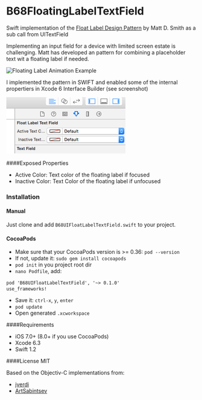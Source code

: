 B68FloatingLabelTextField
=========================

Swift implementation of the [Float Label Design Pattern](http://mattdsmith.com/float-label-pattern/) by Matt D. Smith as a sub call from UITextField

Implementing an input field for a device with limited screen estate is challenging. Matt has developed an pattern for combining a placeholder text wit a floating label if needed.

![Floating Label Animation Example](https://d13yacurqjgara.cloudfront.net/users/6410/screenshots/1254439/form-animation-_gif_.gif)

I implemented the pattern in SWIFT and enabled some of the internal propertiers in Xcode 6 Interface Builder (see screenshot)

![Screenshot](/xcode_screenshot.png)

####Exposed Properties
- Active Color: Text color of the floating label if focused
- Inactive Color: Text Color of the floating label if unfocused

### Installation

#### Manual
Just clone and add ```B68UIFloatLabelTextField.swift``` to your project.

#### CocoaPods
- Make sure that your CocoaPods version is >= 0.36: `pod --version`
- If not, update it: `sudo gem install cocoapods`
- `pod init` in you project root dir
- `nano Podfile`, add:

```
pod 'B68UIFloatLabelTextField', '~> 0.1.0'
use_frameworks! 
``` 
- Save it: `ctrl-x`, `y`, `enter`
- `pod update`
- Open generated `.xcworkspace`


####Requirements
- iOS 7.0+ (8.0+ if you use CocoaPods)
- Xcode 6.3
- Swift 1.2 

####License
MIT

Based on the Objectiv-C implementations from:
- [jverdi](https://github.com/jverdi/JVFloatLabeledTextField)
- [ArtSabintsev](https://github.com/ArtSabintsev/UIFloatLabelTextView)
